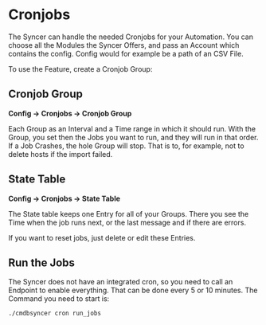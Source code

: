 # Cronjobs

The Syncer can handle the needed Cronjobs for your Automation.
You can choose all the Modules the Syncer Offers, and pass an Account which contains the config. Config would for example be a path of an CSV File.

To use the Feature, create a Cronjob Group:

## Cronjob Group
__Config → Cronjobs → Cronjob Group__

Each Group as an Interval and a Time range in which it should run.  With the Group, you set then the Jobs you want to run, and they will run in that order. If a Job Crashes, the hole Group will stop.  That is to, for example, not to delete hosts if the import failed.

## State Table
__Config → Cronjobs → State Table__

The State table keeps one Entry for all of your Groups. There you see the Time when the job runs next, or the last message and if there are errors.

If you want to reset jobs, just delete or edit these Entries.


## Run the Jobs
The Syncer does not have an integrated cron, so you need to call an Endpoint to enable everything. That can be done every 5 or 10 minutes. 
The Command you need to start is:


```
./cmdbsyncer cron run_jobs
```

